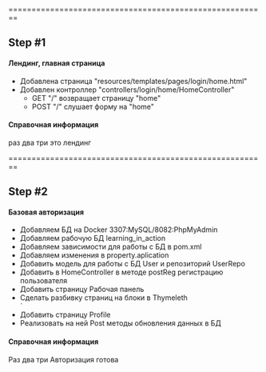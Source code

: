 <body>
<section>
<p>========================================================</p>
<h2> Step #1 </h2>
<h4>Лендинг, главная страница</h4>
<ul>
    <li> 
        Добавлена страница "resources/templates/pages/login/home.html" 
    </li>
    <li> Добавлен контроллер "controllers/login/home/HomeController"
        <ul>
            <li>GET "/" возвращает страницу "home"</li>
            <li>POST "/" слушает форму на "home"</li>
        </ul>
    </li>
</ul>
<h4>Справочная информация</h4>
<p>
раз два три это лендинг
</p>
</section>
<section>
<p>========================================================</p>
<h2>Step #2</h2>
<h4>Базовая авторизация</h4>
<ul>
    <li>Добавляем БД на Docker 3307:MySQL/8082:PhpMyAdmin</li>
    <li>Добавляем рабочую БД learning_in_action</li>
    <li>Добавляем зависимости для работы с БД в pom.xml</li>
    <li>Добавляем изменения в property.aplication</li>
    <li>Добавить модель для работы с БД User и репозиторий UserRepo</li>
    <li>Добавить в HomeController  в методе postReg регистрацию пользователя</li>
    <li>Добавить страницу Рабочая панель</li>
    <li>Сделать разбивку страниц на блоки в Thymeleth</li>
`   <li>Добавить страницу Profile</li>
    <li>Реализовать на ней Post методы обновления данных в БД</li>
</ul>
<h4>Справочная информация</h4>
<p>
Раз два три Авторизация готова
</p>
</section>
</body>
